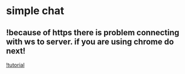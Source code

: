 # simple chat

## !because of https there is problem connecting with ws to server. if you are using chrome do next!

[!tutorial](doit.png)
